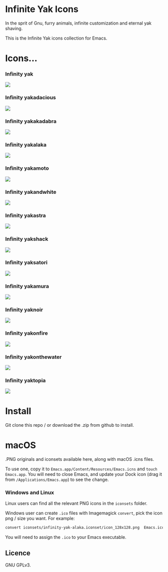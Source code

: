 # Infinite Yak Icons

In the sprit of Gnu, furry animals, infinite customization and eternal yak shaving.

This is the Infinite Yak icons collection for Emacs.

# Icons...

### Infinity yak

![](iconsets/GoldenYak.iconset/icon_512x512.png)

### Infinity yakadacious

![](iconsets/infinity-yak-adacious.iconset/icon_512x512.png)

### Infinity yakakadabra

![](iconsets/infinity-yak-akadabra.iconset/icon_512x512.png)

### Infinity yakalaka

![](iconsets/infinity-yak-alaka.iconset/icon_512x512.png)

### Infinity yakamoto

![](iconsets/infinity-yak-amoto.iconset/icon_512x512.png)

### Infinity yakandwhite

![](iconsets/infinity-yak-andwhite.iconset/icon_512x512.png)

### Infinity yakastra

![](iconsets/infinity-yak-astra.iconset/icon_512x512.png)

### Infinity yakshack

![](iconsets/infinity-yak-shack.iconset/icon_512x512.png)

### Infinity yaksatori

![](iconsets/infinity-yak-satori.iconset/icon_512x512.png)

### Infinity yakamura

![](iconsets/infinity-yak-amura.iconset/icon_512x512.png)

### Infinity yaknoir

![](iconsets/infinity-yak-noir.iconset/icon_512x512.png)

### Infinity yakonfire

![](iconsets/infinity-yak-onfire.iconset/icon_512x512.png)

### Infinity yakonthewater

![](iconsets/infinity-yak-onthewater.iconset/icon_512x512.png)

### Infinity yaktopia

![](iconsets/infinity-yak-topia.iconset/icon_512x512.png)


# Install

Git clone this repo / or download the .zip from github to install.

# macOS

.PNG originals and iconsets available here, along with macOS .icns files.

To use one, copy it to `Emacs.app/Content/Resources/Emacs.icns` and `touch
Emacs.app`. You will need to close Emacs, and update your Dock icon (drag it
from `/Applications/Emacs.app`) to see the change.

### Windows and Linux

Linux users can find all the relevant PNG icons in the `iconsets` folder.

Windows user can create `.ico` files with Imagemagick `convert`, pick the icon png / size you want. For example:

``` sh
convert iconsets/infinity-yak-alaka.iconset/icon_128x128.png  Emacs.ico
```

You will need to assign the `.ico` to your Emacs executable.

## Licence

GNU GPLv3.
